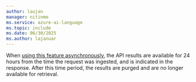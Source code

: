 ```yaml
---
author: laujan
manager: nitinme
ms.service: azure-ai-language
ms.topic: include
ms.date: 06/30/2025
ms.author: lajanuar
---
```


When [using this feature asynchronously](../concepts/use-asynchronously.md), the API results are available for 24 hours from the time the request was ingested, and is indicated in the response. After this time period, the results are purged and are no longer available for retrieval.
